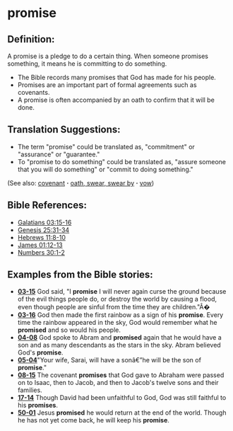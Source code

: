 # promise #

## Definition: ##

A promise is a pledge to do a certain thing. When someone promises something, it means he is committing to do something.

* The Bible records many promises that God has made for his people.
* Promises are an important part of formal agreements such as covenants.
* A promise is often accompanied by an oath to confirm that it will be done.

## Translation Suggestions: ##

* The term "promise" could be translated as, "commitment" or "assurance" or "guarantee."
* To "promise to do something" could be translated as, "assure someone that you will do something" or "commit to doing something."

(See also: [covenant](../kt/covenant.md) **·** [oath, swear, swear by](../other/oath.md) **·** [vow](../kt/vow.md))

## Bible References: ##

* [Galatians 03:15-16](https://door43.org/en/bible/notes/gal/03/15)
* [Genesis 25:31-34](https://door43.org/en/bible/notes/gen/25/31)
* [Hebrews 11:8-10](https://door43.org/en/bible/notes/heb/11/08)
* [James 01:12-13](https://door43.org/en/bible/notes/jas/01/12)
* [Numbers 30:1-2](https://door43.org/en/bible/notes/num/30/01)

## Examples from the Bible stories: ##

* __[03-15](https://door43.org/en/obs/notes/frames/03-15)__ God said, "I __promise__  I will never again curse the ground because of the evil things people do, or destroy the world by causing a flood, even though people are sinful from the time they are children."Â�
* __[03-16](https://door43.org/en/obs/notes/frames/03-16)__ God then made the first rainbow as a sign of his __promise__. Every time the rainbow appeared in the sky, God would remember what he __promised__  and so would his people.
* __[04-08](https://door43.org/en/obs/notes/frames/04-08)__ God spoke to Abram and __promised__  again that he would have a son and as many descendants as the stars in the sky. Abram believed God's __promise__.
* __[05-04](https://door43.org/en/obs/notes/frames/05-04)__"Your wife, Sarai, will have a sonâ€”he will be the son of __promise__."
* __[08-15](https://door43.org/en/obs/notes/frames/08-15)__ The covenant __promises__  that God gave to Abraham were passed on to Isaac, then to Jacob, and then to Jacob's twelve sons and their families.
* __[17-14](https://door43.org/en/obs/notes/frames/17-14)__ Though David had been unfaithful to God, God was still faithful to his __promises__.
* __[50-01](https://door43.org/en/obs/notes/frames/50-01)__ Jesus __promised__  he would return at the end of the world. Though he has not yet come back, he will keep his __promise__.


